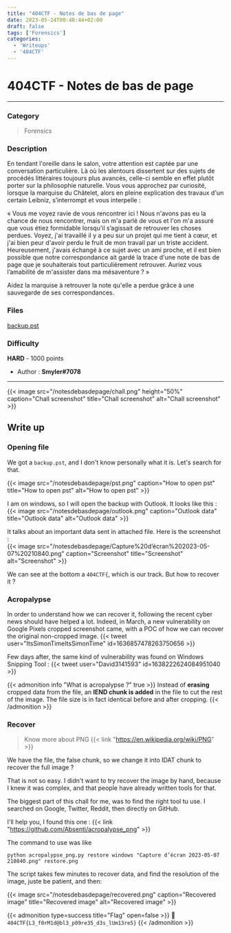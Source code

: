 ```yaml
---
title: "404CTF - Notes de bas de page"
date: 2023-05-24T00:48:44+02:00
draft: false
tags: ['Forensics']
categories:
  - 'Writeups'
  - '404CTF'
---
```


# 404CTF - Notes de bas de page
---

### Category

> Forensics

### Description

En tendant l'oreille dans le salon, votre attention est captée par une conversation particulière. Là où les alentours dissertent sur des sujets de procédés littéraires toujours plus avancés, celle-ci semble en effet plutôt porter sur la philosophie naturelle. Vous vous approchez par curiosité, lorsque la marquise du Châtelet, alors en pleine explication des travaux d'un certain Leibniz, s’interrompt et vous interpelle :

« Vous me voyez ravie de vous rencontrer ici ! Nous n'avons pas eu la chance de nous rencontrer, mais on m'a parlé de vous et l'on m'a assuré que vous étiez formidable lorsqu'il s’agissait de retrouver les choses perdues. Voyez, j'ai travaillé il y a peu sur un projet qui me tient à cœur, et j'ai bien peur d'avoir perdu le fruit de mon travail par un triste accident. Heureusement, j'avais échangé à ce sujet avec un ami proche, et il est bien possible que notre correspondance ait gardé la trace d'une note de bas de page que je souhaiterais tout particulièrement retrouver. Auriez vous l’amabilité de m'assister dans ma mésaventure ? »


Aidez la marquise à retrouver la note qu'elle a perdue grâce à une sauvegarde de ses correspondances.

### Files

[backup.pst](/notesdebasdepage/backup.pst)

### Difficulty

**HARD** - 1000 points

- Author : **Smyler#7078**
---
{{< image src="/notesdebasdepage/chall.png" height="50%" caption="Chall screenshot" title="Chall screenshot" alt="Chall screenshot" >}}


## Write up

### Opening file

We got a `backup.pst`, and I don't know personally what it is. Let's search for that.

{{< image src="/notesdebasdepage/pst.png" caption="How to open pst" title="How to open pst" alt="How to open pst" >}}


I am on windows, so I will open the backup with Outlook.
It looks like this :
{{< image src="/notesdebasdepage/outlook.png" caption="Outlook data" title="Outlook data" alt="Outlook data" >}}


It talks about an important data sent in attached file. 
Here is the screenshot :   
{{< image src="/notesdebasdepage/Capture%20d’écran%202023-05-07%20210840.png" caption="Screenshot" title="Screenshot" alt="Screenshot" >}}

We can see at the bottom a `404CTF{`, which is our track. But how to recover it ?

### Acropalypse

In order to understand how we can recover it, following the recent cyber news should have helped a lot. Indeed, in March, a new vulnerability on Google Pixels cropped screenshot came, with a POC of how we can recover the original non-cropped image.
{{< tweet user="ItsSimonTimeItsSimonTime" id=1636857478263750656 >}}

Few days after, the same kind of vulnerability was found on Windows Snipping Tool :
{{< tweet user="David3141593" id=1638222624084951040 >}}

{{< admonition info "What is acropalypse ?" true >}}
Instead of **erasing** cropped data from the file, an **IEND chunk is added** in the file to cut the rest of the image.
The file size is in fact identical before and after cropping.
{{< /admonition >}}

### Recover

> Know more about PNG {{< link "https://en.wikipedia.org/wiki/PNG" >}}

We have the file, the false chunk, so we change it into IDAT chunk to recover the full image ?

That is not so easy. I didn't want to try recover the image by hand, because I knew it was complex, and that people have already written tools for that.

The biggest part of this chall for me, was to find the right tool tu use. I searched on Google, Twitter, Reddit, then directly on GitHub.

I'll help you, I found this one : {{< link "https://github.com/Absenti/acropalypse_png" >}}


The command to use was like 
```shell
python acropalypse_png.py restore windows "Capture d’écran 2023-05-07 210840.png" restore.png
```

The script takes few minutes to recover data, and find the resolution of the image, juste be patient, and then:

{{< image src="/notesdebasdepage/recovered.png" caption="Recovered image" title="Recovered image" alt="Recovered image" >}}

{{< admonition type=success title="Flag" open=false >}}
:triangular_flag_on_post: `404CTF{L3_f0rM1d@bl3_p09re35_d3s_lUm13re5}`
{{< /admonition >}}


